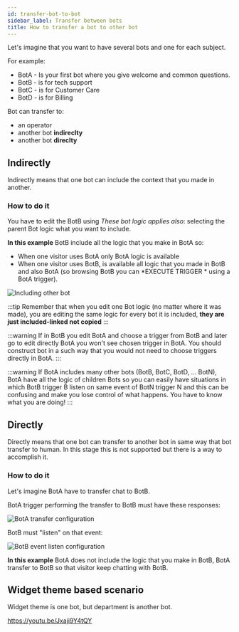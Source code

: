 ```yaml
---
id: transfer-bot-to-bot
sidebar_label: Transfer between bots
title: How to transfer a bot to other bot
---
```


Let's imagine that you want to have several bots and one for each subject.

For example:

 - BotA - Is your first bot where you give welcome and common questions.
 - BotB - is for tech support
 - BotC - is for Customer Care
 - BotD - is for Billing 

Bot can transfer to:
 - an operator
 - another bot **indireclty**
 - another bot **direclty**

## Indirectly
Indirectly means that one bot can include the context that you made in another.

### How to do it

You have to edit the BotB using _These bot logic applies also_: selecting the parent Bot logic what you want to include.

**In this example** BotB include all the logic that you make in BotA so:
- When one visitor uses  BotA only BotA logic is available
- When one visitor uses BotB, is available all logic that you made in BotB and also BotA (so browsing BotB you can *EXECUTE TRIGGER *  using a BotA trigger).

![Including other bot](/img/bot/including-other-bot.png)

:::tip
Remember that when you edit one Bot logic (no matter where it was made), you are editing the same logic for every bot it is included, **they are just included-linked not copied**
:::

:::warning
If in BotB you edit BotA and choose a trigger from BotB and later go to edit directly BotA you won't see chosen trigger in BotA. You should construct bot in a such way that you would not need to choose triggers directly in BotA.
:::

:::warning
If BotA includes many other bots (BotB, BotC, BotD, ... BotN), BotA have all the logic of children Bots so you can easily have situations in which BotB trigger B listen on same event of BotN trigger N and this can be confusing and make you lose control of what happens. You have to know what you are doing!
:::

## Directly
Directly means that one bot can transfer to another bot in same way that bot transfer to human.
In this stage this is not supported but there is a way to accomplish it. 

### How to do it

Let's imagine BotA have to transfer chat to BotB.

BotA trigger performing the transfer to BotB must have these responses:

![BotA transfer configuration](/img/bot/bot-transfer-bot.png)

BotB must "listen" on that event:

![BotB event listen configuration](/img/bot/bot-transfer-event.png)

**In this example** BotA does not include the logic that you make in BotB, BotA transfer to BotB so that visitor keep chatting with BotB.

## Widget theme based scenario

Widget theme is one bot, but department is another bot.

https://youtu.be/Jxaji9Y4tQY